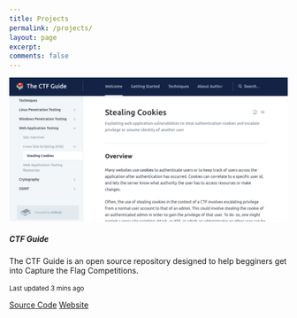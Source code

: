 ```yaml
---
title: Projects
permalink: /projects/
layout: page
excerpt: 
comments: false
---
```



<div class="card mb-3">
  <a href="https://ctfguide.org">
    <img src="/assets/img/ctfguide.png" class="card-img-top" alt="...">
  </a>
  <div class="card-body">
    <h5 class="card-title">CTF Guide</h5>
    <p class="card-text">The CTF Guide is an open source repository designed to help begginers get into Capture the Flag Competitions.</p>
    <p class="card-text"><small class="text-muted">Last updated 3 mins ago</small></p>
    <a href="https://github.com/tcbutler320" class="btn btn-primary btn-sm active" role="button" aria-pressed="true">Source Code</a>
    <a href="https://ctfguide.org" class="btn btn-secondary btn-sm active" role="button" aria-pressed="true">Website</a>
  </div>
</div>
